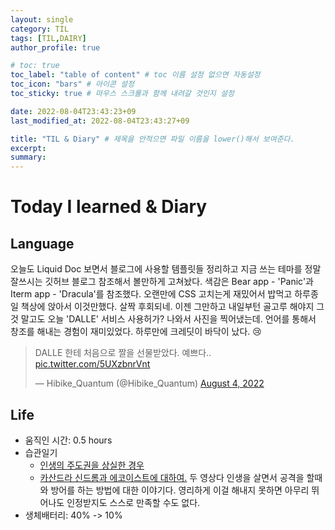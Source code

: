 ```yaml
---
layout: single
category: TIL
tags: [TIL,DAIRY]
author_profile: true

# toc: true
toc_label: "table of content" # toc 이름 설정 없으면 자동설정
toc_icon: "bars" # 아이콘 설정
toc_sticky: true # 마우스 스크롤과 함께 내려갈 것인지 설정

date: 2022-08-04T23:43:23+09
last_modified_at: 2022-08-04T23:43:27+09

title: "TIL & Diary" # 제목을 안적으면 파일 이름을 lower()해서 보여준다.
excerpt: 
summary: 
---
```

# Today I learned & Diary
## Language
오늘도 Liquid Doc 보면서 블로그에 사용할 템플릿들 정리하고 지금 쓰는 테마를 정말 잘쓰시는 깃허브 블로그 참조해서 볼만하게 고쳐놨다. 색감은 Bear app - 'Panic'과 Iterm app - 'Dracula'를 참조했다. 오랜만에 CSS 고치는게 재밌어서 밥먹고 하루종일 책상에 앉아서 이것만했다. 살짝 후회되네. 이젠 그만하고 내일부턴 골고루 해야지
 그것 말고도 오늘 'DALLE' 서비스 사용허가? 나와서 사진을 찍어냈는데. 언어를 통해서 창조를 해내는 경험이 재미있었다. 하루만에 크레딧이 바닥이 났다. 😢

<blockquote class="twitter-tweet"><p lang="ko" dir="ltr">DALLE 한테 처음으로 짤을 선물받았다. 예쁘다.. <a href="https://t.co/5UXzbnrVnt">pic.twitter.com/5UXzbnrVnt</a></p>&mdash; Hibike_Quantum (@Hibike_Quantum) <a href="https://twitter.com/Hibike_Quantum/status/1555198494285402112?ref_src=twsrc%5Etfw">August 4, 2022</a></blockquote> <script async src="https://platform.twitter.com/widgets.js" charset="utf-8"></script>

## Life
- 움직인 시간: 0.5 hours
- 습관일기
  - [인생의 주도권을 상실한 경우](https://www.youtube.com/watch?v=qSJMwlSrV7U) 
  - [카산드라 신드롬과 에코이스트에 대하여.](https://www.youtube.com/watch?v=yE9L3bYA36s) 
  두 영상다 인생을 살면서 공격을 할때와 방어를 하는 방법에 대한 이야기다. 영리하게 이걸 해내지 못하면 아무리 뛰어나도 인정받지도 스스로 만족할 수도 없다.
- 생체배터리: 40% -> 10%

<!-- [^1]: Test 1의 내용입니다. -->
<!-- # header:
#   overlay_image: "assets/images/banner_template.jpg" # 얘를 예쁘게 쓸일이 있으려나  
#   overlay_filter: 0.3 # 투명도
#   overlay_filter: rgba(205, 239, 154, 0.30) -->
<!-- {% include figure image_path="assets/images/banner_template.jpg" alt="this is a placeholder image" caption="This is a figure caption." %}
![image-right](/assets/images/HibikeQauntumSymbol_88x88_version_waifu.png){:.align-center}
저렇게 됩니다. 이렇게 됩니다. 저렇게 됩니다.
{: .caption}

[![styled-image](/assets/images/HibikeQauntumSymbol_88x88_version_waifu.png  "This is some hover text"){: .align-center style="width: 10%;"}](/assets/images/pixel_tracker_logo_80px.png "Title shown in gallery view")
Some custom styled caption.
{: .caption}

짜라투스트라는 이렇게 말했다.[^1]

Definition term 1
: 저렇게 말했다.

집중! 어텐션 플리즈
{: .notice}
그렇게 하면
{: .notice--primary}
안되요
{: .notice--info}
!!
{: .notice--warning}
@@
{: .notice--danger}
흑
{: .notice--success}

{% capture notice-2 %}
**Extended notice box**:
* 맥락을 분리시키는 TIP, 또는 결론을 내릴때 쓰기좋은 패턴 **야호!**

```html
<html>
  <body>Some body. help me!<body>
</html>
```
{% endcapture %}

<div class="notice">{{ notice-2 | markdownify }}</div>

[Text](#link){: .btn .btn--primary} -->
